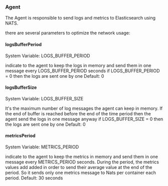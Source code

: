 ### Agent

The Agent is responsible to send logs and metrics to Elasticsearch using NATS.

there are several parameters to optimize the network usage:

#### logsBufferPeriod

System Variable: LOGS_BUFFER_PERIOD

indicate to the agent to keep the logs in memory and send them in one message every LOGS_BUFFER_PERIOD seconds
if LOGS_BUFFER_PERIOD = 0 then the logs are sent one by one
Default: 0

#### logsBufferSize

System Variable: LOGS_BUFFER_SIZE

It's the maximum number of log messages the agent can keep in memory. If the end of buffer is reached before the end of the time period then the agent send the logs in one message anyway
if LOGS_BUFFER_SIZE = 0 then the logs are sent one by one
Default: 0


#### metricsPeriod

System Variable: METRICS_PERIOD

indicate to the agent to keep the metrics in memory and send them in one message every METRICS_PERIOD seconds.
During the period, the metrics values add added in order to send their average value at the end of the period.
So it sends only one metrics message to Nats per container each period.
Default: 30 seconds
